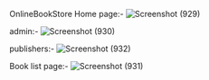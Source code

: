 OnlineBookStore
Home page:-
![Screenshot (929)](https://user-images.githubusercontent.com/67550363/177716994-35ba33a3-4707-4488-a227-0503324fb5c1.png)

admin:-
![Screenshot (930)](https://user-images.githubusercontent.com/67550363/177716946-28a53f64-8fd5-4c54-b695-ef66f7e45566.png)

publishers:-
![Screenshot (932)](https://user-images.githubusercontent.com/67550363/177716891-bf0c7425-080d-4b18-8a21-91b6b2892be2.png)

Book list page:-
![Screenshot (931)](https://user-images.githubusercontent.com/67550363/177716811-cb77f19f-18f2-497b-b86d-0dfaf9499c0a.png)
